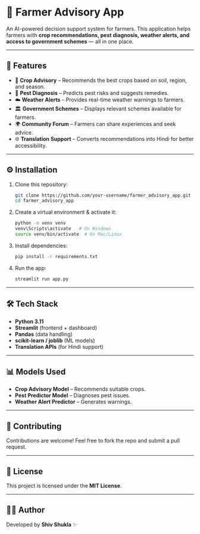 # 🌾 Farmer Advisory App

An AI-powered decision support system for farmers. This application helps farmers with **crop recommendations, pest diagnosis, weather alerts, and access to government schemes** — all in one place.

---

## 🚀 Features

* 📌 **Crop Advisory** – Recommends the best crops based on soil, region, and season.
* 🐛 **Pest Diagnosis** – Predicts pest risks and suggests remedies.
* ☁️ **Weather Alerts** – Provides real-time weather warnings to farmers.
* 🏛️ **Government Schemes** – Displays relevant schemes available for farmers.
* 🌍 **Community Forum** – Farmers can share experiences and seek advice.
* 🌐 **Translation Support** – Converts recommendations into Hindi for better accessibility.

---

## ⚙️ Installation

1. Clone this repository:

   ```bash
   git clone https://github.com/your-username/farmer_advisory_app.git
   cd farmer_advisory_app
   ```

2. Create a virtual environment & activate it:

   ```bash
   python -m venv venv
   venv\Scripts\activate   # On Windows
   source venv/bin/activate  # On Mac/Linux
   ```

3. Install dependencies:

   ```bash
   pip install -r requirements.txt
   ```

4. Run the app:

   ```bash
   streamlit run app.py
   ```

---

## 🛠️ Tech Stack

* **Python 3.11**
* **Streamlit** (frontend + dashboard)
* **Pandas** (data handling)
* **scikit-learn / joblib** (ML models)
* **Translation APIs** (for Hindi support)

---

## 📊 Models Used

* **Crop Advisory Model** – Recommends suitable crops.
* **Pest Predictor Model** – Diagnoses pest issues.
* **Weather Alert Predictor** – Generates warnings.

---

## 🤝 Contributing

Contributions are welcome! Feel free to fork the repo and submit a pull request.

---

## 📜 License

This project is licensed under the **MIT License**.

---

## 👨‍💻 Author

Developed by **Shiv Shukla** ✨
